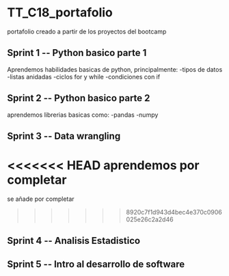 # TT_C18_portafolio
portafolio creado a partir de los proyectos del bootcamp 


## Sprint 1 -- Python basico parte 1

Aprendemos habilidades basicas de python, principalmente:
-tipos de datos
-listas anidadas
-ciclos for y while
-condiciones con if



## Sprint 2 -- Python basico parte 2
aprendemos librerias basicas como:
-pandas
-numpy


## Sprint 3 -- Data wrangling

<<<<<<< HEAD
aprendemos por completar
=======
se añade por completar
>>>>>>> 8920c7f1d943d4bec4e370c0906025e26c2a2d46

## Sprint 4 -- Analisis Estadistico

## Sprint 5 -- Intro al desarrollo de software 
